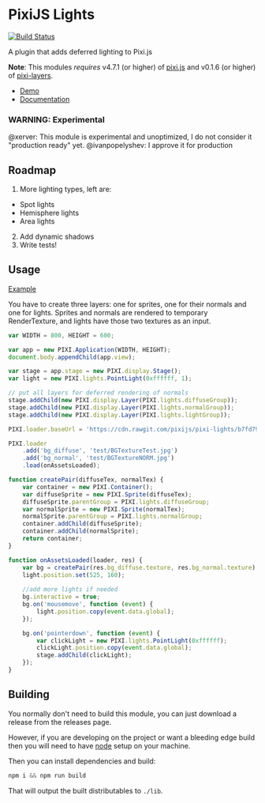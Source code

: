 # PixiJS Lights

[![Build Status](https://travis-ci.org/pixijs/pixi-lights.svg?branch=master)](https://travis-ci.org/pixijs/pixi-lights)

A plugin that adds deferred lighting to Pixi.js

**Note**: This modules *requires* v4.7.1 (or higher) of [pixi.js](https://github.com/pixijs/pixi.js)
and v0.1.6 (or higher) of [pixi-layers](https://github.com/pixijs/pixi-display).

* [Demo](http://pixijs.io/pixi-lights/demo/index.html)
* [Documentation](http://pixijs.io/pixi-lights/docs/index.html)

### WARNING: Experimental

@xerver: This module is experimental and unoptimized, I do not consider it "production ready" yet.
@ivanpopelyshev: I approve it for production

## Roadmap

1. More lighting types, left are:
 - Spot lights
 - Hemisphere lights
 - Area lights
2. Add dynamic shadows
3. Write tests!

## Usage

[Example](http://pixijs.io/examples/#/layers/normals.js)

You have to create three layers: one for sprites, one for their normals and one for lights. Sprites and normals are rendered to temporary RenderTexture, and lights have those two textures as an input.  

```js
var WIDTH = 800, HEIGHT = 600;

var app = new PIXI.Application(WIDTH, HEIGHT);
document.body.appendChild(app.view);

var stage = app.stage = new PIXI.display.Stage();
var light = new PIXI.lights.PointLight(0xffffff, 1);

// put all layers for deferred rendering of normals
stage.addChild(new PIXI.display.Layer(PIXI.lights.diffuseGroup));
stage.addChild(new PIXI.display.Layer(PIXI.lights.normalGroup));
stage.addChild(new PIXI.display.Layer(PIXI.lights.lightGroup));

PIXI.loader.baseUrl = 'https://cdn.rawgit.com/pixijs/pixi-lights/b7fd7924fdf4e6a6b913ff29161402e7b36f0c0f/';

PIXI.loader
    .add('bg_diffuse', 'test/BGTextureTest.jpg')
    .add('bg_normal', 'test/BGTextureNORM.jpg')
    .load(onAssetsLoaded);

function createPair(diffuseTex, normalTex) {
    var container = new PIXI.Container();
    var diffuseSprite = new PIXI.Sprite(diffuseTex);
    diffuseSprite.parentGroup = PIXI.lights.diffuseGroup;
    var normalSprite = new PIXI.Sprite(normalTex);
    normalSprite.parentGroup = PIXI.lights.normalGroup;
    container.addChild(diffuseSprite);
    container.addChild(normalSprite);
    return container;
}

function onAssetsLoaded(loader, res) {
    var bg = createPair(res.bg_diffuse.texture, res.bg_normal.texture);
    light.position.set(525, 160);
    
    //add more lights if needed
    bg.interactive = true;
    bg.on('mousemove', function (event) {
        light.position.copy(event.data.global);
    });

    bg.on('pointerdown', function (event) {
        var clickLight = new PIXI.lights.PointLight(0xffffff);
        clickLight.position.copy(event.data.global);
        stage.addChild(clickLight);
    });
}

```

## Building

You normally don't need to build this module, you can just download a release from the releases page.

However, if you are developing on the project or want a bleeding edge build then you
will need to have [node][node] setup on your machine.

Then you can install dependencies and build:

```js
npm i && npm run build
```

That will output the built distributables to `./lib`.

[node]:       http://nodejs.org/
